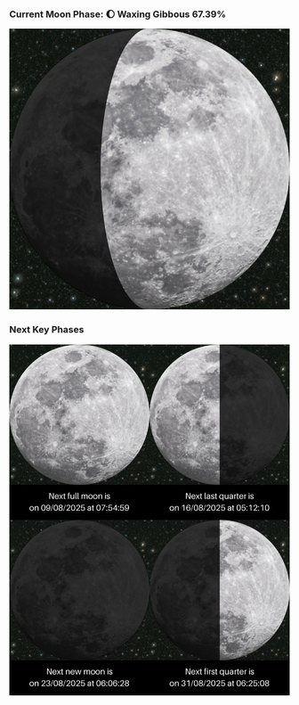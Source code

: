 ### Current Moon Phase: 🌔 Waxing Gibbous 67.39%
![Moon Phase](moonphase.png)
### Next Key Phases
![Gallery](gallery.png)